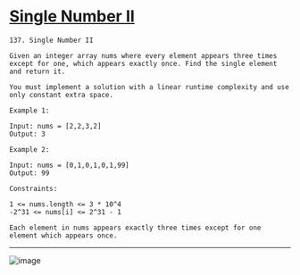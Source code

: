 # [Single Number II](https://leetcode.com/problems/single-number-ii/)

    137. Single Number II

    Given an integer array nums where every element appears three times except for one, which appears exactly once. Find the single element and return it.

    You must implement a solution with a linear runtime complexity and use only constant extra space.

    Example 1:

    Input: nums = [2,2,3,2]
    Output: 3

    Example 2:

    Input: nums = [0,1,0,1,0,1,99]
    Output: 99

    Constraints:

    1 <= nums.length <= 3 * 10^4
    -2^31 <= nums[i] <= 2^31 - 1

    Each element in nums appears exactly three times except for one element which appears once.
---
![image](https://github.com/user-attachments/assets/9f37c736-a74b-4ae7-8526-09c75bf0c865)
